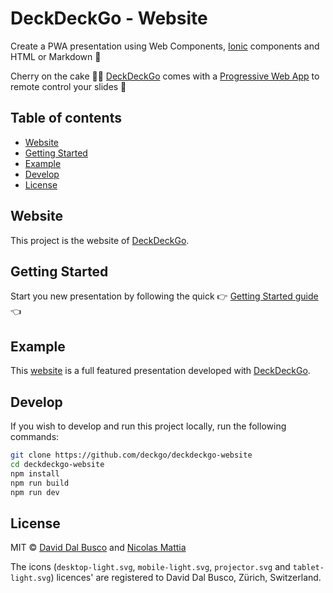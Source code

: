 # DeckDeckGo - Website

Create a PWA presentation using Web Components, [Ionic](http://ionicframework.com) components and HTML or Markdown 🚀

Cherry on the cake 🍒🎂 [DeckDeckGo] comes with a [Progressive Web App](https://deckdeckgo.app) to remote control your slides 📱

## Table of contents

- [Website](#website)
- [Getting Started](#getting-started)
- [Example](#example)
- [Develop](#develop)
- [License](#license)

## Website

This project is the website of [DeckDeckGo].

## Getting Started

Start you new presentation by following the quick  👉 [Getting Started guide](https://docs.deckdeckgo.com/docs) 👈

## Example
   
This [website](https://github.com/deckgo/deckdeckgo-website) is a full featured presentation developed with [DeckDeckGo].

## Develop

If you wish to develop and run this project locally, run the following commands: 

```bash
git clone https://github.com/deckgo/deckdeckgo-website
cd deckdeckgo-website
npm install
npm run build
npm run dev
```

## License

MIT © [David Dal Busco](mailto:david.dalbusco@outlook.com) and [Nicolas Mattia](mailto:nicolas@nmattia.com)

The icons (`desktop-light.svg`, `mobile-light.svg`, `projector.svg` and `tablet-light.svg`) licences' are registered to David Dal Busco, Zürich, Switzerland.

[DeckDeckGo]: https://deckdeckgo.com
